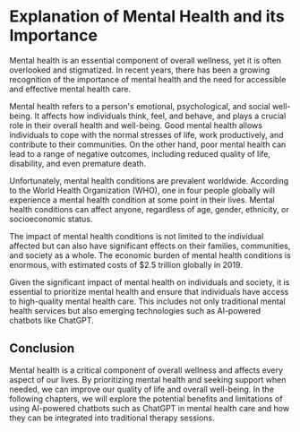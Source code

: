 Explanation of Mental Health and its Importance
=============================================================

Mental health is an essential component of overall wellness, yet it is often overlooked and stigmatized. In recent years, there has been a growing recognition of the importance of mental health and the need for accessible and effective mental health care.

Mental health refers to a person's emotional, psychological, and social well-being. It affects how individuals think, feel, and behave, and plays a crucial role in their overall health and well-being. Good mental health allows individuals to cope with the normal stresses of life, work productively, and contribute to their communities. On the other hand, poor mental health can lead to a range of negative outcomes, including reduced quality of life, disability, and even premature death.

Unfortunately, mental health conditions are prevalent worldwide. According to the World Health Organization (WHO), one in four people globally will experience a mental health condition at some point in their lives. Mental health conditions can affect anyone, regardless of age, gender, ethnicity, or socioeconomic status.

The impact of mental health conditions is not limited to the individual affected but can also have significant effects on their families, communities, and society as a whole. The economic burden of mental health conditions is enormous, with estimated costs of $2.5 trillion globally in 2019.

Given the significant impact of mental health on individuals and society, it is essential to prioritize mental health and ensure that individuals have access to high-quality mental health care. This includes not only traditional mental health services but also emerging technologies such as AI-powered chatbots like ChatGPT.

Conclusion
----------

Mental health is a critical component of overall wellness and affects every aspect of our lives. By prioritizing mental health and seeking support when needed, we can improve our quality of life and overall well-being. In the following chapters, we will explore the potential benefits and limitations of using AI-powered chatbots such as ChatGPT in mental health care and how they can be integrated into traditional therapy sessions.
